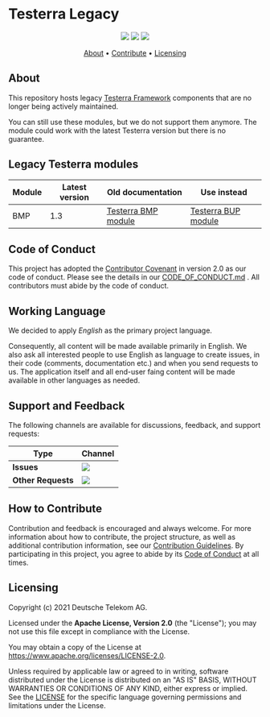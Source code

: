 # Testerra Legacy

<p align="center">
    <a href="/../../commits/" title="Last Commit"><img src="https://img.shields.io/github/last-commit/telekom/testerra-legacy?style=flat"></a>
    <a href="/../../issues" title="Open Issues"><img src="https://img.shields.io/github/issues/telekom/testerra-legacy?style=flat"></a>
    <a href="./LICENSE" title="License"><img src="https://img.shields.io/badge/License-Apache%202.0-green.svg?style=flat"></a>
</p>

<p align="center">
  <a href="#about">About</a> •
  <a href="#how-to-contribute">Contribute</a> •
  <a href="#licensing">Licensing</a>
</p>

## About

This repository hosts legacy [Testerra Framework](https://github.com/telekom/testerra) components that are no longer being actively maintained.

You can still use these modules, but we do not support them anymore. The module could work with the latest Testerra version but there is no guarantee.

## Legacy Testerra modules

| Module            | Latest version | Old documentation     | Use instead           |
| ----------------- | -------------- | --------------------- | --------------------- |
| BMP               | 1.3            | [Testerra BMP module] | [Testerra BUP module] |

[Testerra BMP module]: https://docs.testerra.io/testerra/1.3/index.html#_browser_mob_proxy_deprecated
[Testerra BUP module]: https://docs.testerra.io/testerra/stable/index.html#_browserup_proxy

## Code of Conduct

This project has adopted the [Contributor Covenant](https://www.contributor-covenant.org/) in version 2.0 as our code of conduct. Please see the details in our [CODE_OF_CONDUCT.md](CODE_OF_CONDUCT.md)
. All contributors must abide by the code of conduct.

## Working Language

We decided to apply _English_ as the primary project language.

Consequently, all content will be made available primarily in English. We also ask all interested people to use English as language to create issues, in their code (comments, documentation etc.) and
when you send requests to us. The application itself and all end-user faing content will be made available in other languages as needed.

## Support and Feedback

The following channels are available for discussions, feedback, and support requests:

| Type                     | Channel                                                |
| ------------------------ | ------------------------------------------------------ |
| **Issues**   | <a href="/../../issues/new/choose" title="Issues"><img src="https://img.shields.io/github/issues/telekom/testerra-legacy?style=flat"></a> |
| **Other Requests**    | <a href="mailto:testerra@t-systems-mms.com" title="Email us"><img src="https://img.shields.io/badge/email-Testerra%20team-green?logo=mail.ru&style=flat-square&logoColor=white"></a>   |

## How to Contribute

Contribution and feedback is encouraged and always welcome. For more information about how to contribute, the project structure, as well as additional contribution information, see
our [Contribution Guidelines](./CONTRIBUTING.md). By participating in this project, you agree to abide by its [Code of Conduct](./CODE_OF_CONDUCT.md) at all times.

## Licensing

Copyright (c) 2021 Deutsche Telekom AG.

Licensed under the **Apache License, Version 2.0** (the "License"); you may not use this file except in compliance with the License.

You may obtain a copy of the License at https://www.apache.org/licenses/LICENSE-2.0.

Unless required by applicable law or agreed to in writing, software distributed under the License is distributed on an "AS IS" BASIS, WITHOUT WARRANTIES OR CONDITIONS OF ANY KIND, either express or
implied. See the [LICENSE](./LICENSE) for the specific language governing permissions and limitations under the License.
